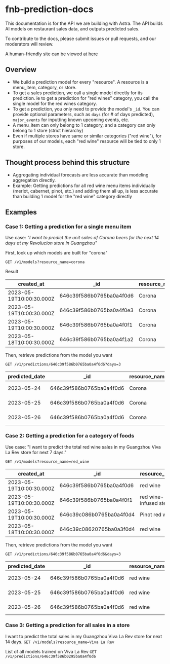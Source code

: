 # fnb-prediction-docs

This documentation is for the API we are building with Astra. The API builds AI models on restaurant sales data, and outputs predicted sales.

To contribute to the docs, please submit issues or pull requests, and our moderators will review.

A human-friendly site can be viewed at [here](https://bump.sh/chingjuiyoung/doc/fnb-prediction)

## Overview

- We build a prediction model for every "resource". A resource is a menu_item, category, or store.
- To get a sales prediction, we call a single model directly for its prediction. ie to get a prediction for "red wines" category, you call the single model for the red wines category.
- To get a prediction, you only need to provide the model's `_id`. You can provide optional parameters, such as `days` (for # of days predicted), `major_events` for inputting known upcoming events, etc.
- A menu_item can only belong to 1 category, and a category can only belong to 1 store (strict hierarchy)
- Even if multiple stores have same or similar categories ("red wine"), for purposes of our models, each "red wine" resource will be tied to only 1 store.

## Thought process behind this structure

- Aggregating individual forecasts are less accurate than modeling aggregation directly.
- Example: Getting predictions for all red wine menu items individually (merlot, cabernet, pinot, etc.) and adding them all up, is less accurate than building 1 model for the "red wine" category directly

## Examples

### Case 1: Getting a prediction for a single menu item

Use case: *"I want to predict the unit sales of Corona beers for the next 14 days at my Revolucion store in Guangzhou"*

First, look up which models are built for "corona"

`GET /v1/models?resource_name=corona`

Result

| created_at               | _id                | resource_name  | resource_id | store           | resource_type       | status | output_type |
|--------------------------|-------------------------|-------|---|----------------------|------------|--------|-------------|
| 2023-05-19T10:00:30.000Z | 646c39f586b0765ba0a4f0d6   | Corona| corona_2750rf | Viva La Rev GuangZhou | menu_item  | ready  | unit        |
| 2023-05-19T10:00:30.000Z | 646c39f586b0765ba0a4f0e3   | Corona| corona_8947rf | Viva La Rev Xiamen    | menu_item  | ready  | unit        |
| 2023-05-19T10:00:30.000Z | 646c39f586b0765ba0a4f0f1   | Corona| corona_1457rf | Bacha              | menu_item  | ready  | unit        |
| 2023-05-18T10:00:30.000Z | 646c39f586b0765ba0a4f1a2   | Corona| corona_2750rf | Viva La Rev GuangZhou | menu_item  | failed | unit        |

Then, retrieve predictions from the model you want

`GET /v1/predictions/646c39f586b0765ba0a4f0d6?days=3`

| predicted_date       | _id                | resource_name  | resource_type       | store           | predicted_avg_sales | buffered_prediction | confidence | manual_adjustment | status | created_at               | output_type |
|------------|-------------------------|-------|------------|----------------------|---------------------|---------------------|------------|------------------|--------|--------------------------|-------------|
| 2023-05-24 | 646c39f586b0765ba0a4f0d6   | Corona| menu_item  | Viva La Rev GuangZhou | 23                  | 29                  | 0.95       | 3                | ready  | 2023-05-24T10:00:30.000Z | unit        |
| 2023-05-25 | 646c39f586b0765ba0a4f0d6   | Corona| menu_item  | Viva La Rev GuangZhou | 25                  | 31                  | 0.94       | 4                | ready  | 2023-05-25T10:00:30.000Z | unit        |
| 2023-05-26 | 646c39f586b0765ba0a4f0d6   | Corona| menu_item  | Viva La Rev GuangZhou | 27                  | 33                  | 0.92       | 2                | ready  | 2023-05-26T10:00:30.000Z | unit        |

### Case 2: Getting a prediction for a category of foods

Use case: "I want to predict the total red wine sales in my Guangzhou Viva La Rev store for next 7 days."

`GET /v1/models?resource_name=red_wine`

| created_at               | _id                | resource_name  | resource_id | store           | resource_type       | status | output_type |
|--------------------------|-------------------------|-------|---|----------------------|------------|--------|-------------|
| 2023-05-19T10:00:30.000Z | 646c39f586b0765ba0a4f0d6   | red wine | red_wine_2875dw | Viva La Rev GuangZhou | category  | ready  | revenue        |
| 2023-05-19T10:00:30.000Z | 646c39f586b0765ba0a4f0f1   | red wine-infused steak | red_wine-infused_steak_5729ps | Viva La Rev Xiamen    | menu_item  | ready  | unit        |
| 2023-05-19T10:00:30.000Z | 646c39c086b0765ba0a4f0d4   | Pinot red wine | pinot_red_wine_0174bi | Bacha              | menu_item  | ready  | revenue        |
| 2023-05-18T10:00:30.000Z | 646c39c08620765ba0a3f0d4   | red wine | red_wine_2875dw | Viva La Rev GuangZhou | category  | failed | revenue        |

Then, retrieve predictions from the model you want

`GET /v1/predictions/646c39f586b0765ba0a4f0d6&days=3`

| predicted_date       | _id                | resource_name  | resource_type       | store           | predicted_avg_sales | buffered_prediction | confidence | manual_adjustment | output_type |
|------------|-------------------------|-------|------------|----------------------|---------------------------|---------------------------|------------|------------------|-------------|
| 2023-05-24 | 646c39f586b0765ba0a4f0d6   | red wine | category  | Viva La Rev GuangZhou | 2300                    | 2900                      | 0.95       | 3                | revenue     |
| 2023-05-25 | 646c39f586b0765ba0a4f0d6   | red wine | category  | Viva La Rev GuangZhou | 2500                    | 3100                      | 0.94       | 4                | revenue     |
| 2023-05-26 | 646c39f586b0765ba0a4f0d6   | red wine | category  | Viva La Rev GuangZhou | 2700                    | 3300                      | 0.92       | 2                | revenue     |

### Case 3: Getting a prediction for all sales in a store

I want to predict the total sales in my Guangzhou Viva La Rev store for next 14 days.
`GET /v1/models?resource_name=Viva La Rev`

List of all models trained on Viva La Rev
`GET /v1/predictions/646c39f586b0295ba0a4f0d6`
